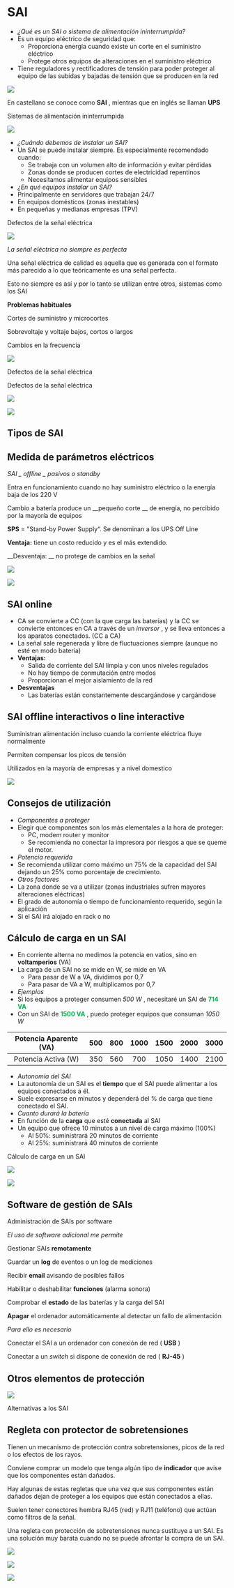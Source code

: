 # SAI

* _¿Qué es un SAI o sistema de alimentación ininterrumpida?_
* Es un equipo eléctrico de seguridad que:
  * Proporciona energía cuando existe un corte en el suministro eléctrico
  * Protege otros equipos de alteraciones en el suministro eléctrico
* Tiene reguladores y rectificadores de tensión para poder proteger al equipo de las subidas y bajadas de tensión que se producen en la red

![](img/4SAI0.png)

En castellano se conoce como  __SAI__ , mientras que en inglés se llaman  __UPS__

Sistemas de alimentación ininterrumpida

![](img/4SAI1.png)

* _¿Cuándo debemos de instalar un SAI?_
* Un SAI se puede instalar siempre\. Es especialmente recomendado cuando:
  * Se trabaja con un volumen alto de información y evitar pérdidas
  * Zonas donde se producen cortes de electricidad repentinos
  * Necesitamos alimentar equipos sensibles
* _¿En qué equipos instalar un SAI?_
* Principalmente en servidores que trabajan 24/7
* En equipos domésticos \(zonas inestables\)
* En pequeñas y medianas empresas \(TPV\)

Defectos de la señal eléctrica

![](img/4SAI2.gif)

_La señal eléctrica no siempre es perfecta_

Una señal eléctrica de calidad es aquella que es  generada con el formato más parecido a lo que  teóricamente es una señal perfecta\.

Esto no siempre es así y por lo tanto se utilizan entre otros, sistemas como los SAI

__Problemas habituales__

Cortes de suministro y microcortes

Sobrevoltaje y voltaje bajos, cortos o largos

Cambios en la frecuencia

![](img/4SAI3.gif)

Defectos de la señal eléctrica

Defectos de la señal eléctrica

![](img/4SAI4.png)

![](img/4SAI5.png)

## Tipos de SAI

## Medida de parámetros eléctricos

_SAI _  _offline_  _ pasivos o standby_

Entra en funcionamiento cuando no hay suministro eléctrico o la energía baja de los 220 V

Cambio a batería produce un  __pequeño corte __ de energía, no percibido por la mayoría de equipos

__SPS__  = "Stand\-by Power Supply“\. Se denominan a los  UPS Off Line

__Ventaja:__  tiene un costo reducido y es el más extendido\.

__Desventaja: __ no protege de cambios en la señal

![](img/4SAI6.jpg)

![](img/4SAI7.jpg)

## SAI online

* CA se convierte a CC \(con la que carga las baterías\) y la CC se convierte entonces en CA a través de un  _inversor_ , y se lleva entonces a los aparatos conectados\.  \(CC a CA\)
* La señal sale regenerada y libre de fluctuaciones siempre \(aunque no esté en modo batería\)
* __Ventajas:__
  * Salida de corriente del SAI limpia y con unos niveles regulados
  * No hay tiempo de conmutación entre modos
  * Proporcionan el mejor aislamiento de la red
* __Desventajas__
  * Las baterías están constantemente descargándose y cargándose

## SAI offline interactivos o line interactive

Suministran alimentación incluso cuando la corriente eléctrica fluye normalmente

Permiten compensar los picos de tensión

Utilizados en la mayoría de empresas y a nivel domestico

![](img/4SAI8.jpg)


## Consejos de utilización

* _Componentes a proteger_
* Elegir qué componentes son los más elementales a la hora de proteger:
  * PC, modem router y monitor
  * Se recomienda no conectar la impresora por riesgos a que se queme el motor\.
* _Potencia requerida_
* Se recomienda utilizar como máximo un 75% de la capacidad del SAI dejando un 25% como porcentaje de crecimiento\.
* _Otros factores_
* La zona donde se va a utilizar \(zonas industriales sufren mayores alteraciones eléctricas\)
* El grado de autonomía o tiempo de funcionamiento requerido, según la aplicación
* Si el SAI irá alojado en rack o no

## Cálculo de carga en un SAI

* En corriente alterna no medimos la potencia en vatios, sino en  __voltamperios__  \(VA\)
* La carga de un SAI no se mide en W, se mide en VA
  * Para pasar de W a VA, dividimos por 0,7
  * Para pasar de VA a W, multiplicamos por 0,7
* _Ejemplos_
* Si los equipos a proteger consumen  _500 W_ , necesitaré un SAI de   <span style="color:#00B050"> __714 VA__ </span>
* Con un SAI de  <span style="color:#00B050"> __1500 VA__ </span> , puedo proteger equipos que consuman  _1050 W_

| Potencia Aparente (VA) |  500  |  800  | 1000  | 1500  | 2000  | 3000  |
| :--------------------: | :---: | :---: | :---: | :---: | :---: | :---: |
|  Potencia Activa (W)   |  350  |  560  |  700  | 1050  | 1400  | 2100  |


* _Autonomía del SAI_
* La autonomía de un SAI es el  __tiempo__  que el SAI puede alimentar a los equipos conectados a él\.
* Suele expresarse en minutos y dependerá del % de carga que tiene conectado el SAI\.
* _Cuanto durará la batería_
* En función de la  __carga__  que esté  __conectada__  al SAI
* Un equipo que ofrece 10 minutos a un nivel de carga máximo \(100%\)
  * Al 50%: suministrará 20 minutos de corriente
  * Al 25%: suministrará 40 minutos de corriente

Cálculo de carga en un SAI

![](img/4SAI9.jpg)

![](img/4SAI10.jpg)

## Software de gestión de SAIs

Administración de SAIs por software

_El uso de software adicional me permite_

Gestionar SAIs  __remotamente__

Guardar un  __log__  de eventos o un log de mediciones

Recibir  __email__  avisando de posibles fallos

Habilitar o deshabilitar  __funciones__  \(alarma sonora\)

Comprobar el  __estado__  de las baterías y la carga del SAI

__Apagar__  el ordenador automáticamente al detectar un fallo de alimentación

_Para ello es necesario_

Conectar el SAI a un ordenador con conexión de red \( __USB__ \)

Conectar a un  _switch_  si dispone de conexión de red \( __RJ\-45__ \)

## Otros elementos de protección


![](img/4SAI11.jpg)

Alternativas a los SAI

## Regleta con protector de sobretensiones

Tienen un mecanismo de protección contra sobretensiones, picos de la red o los efectos de los rayos\.

Conviene comprar un modelo que tenga algún tipo de  __indicador__  que avise que los componentes están dañados\.

Hay algunas de estas regletas que una vez que sus componentes están dañados dejan de proteger a los equipos que están conectados a ellas\.

Suelen tener conectores hembra RJ45 \(red\) y RJ11 \(teléfono\) que actúan como filtros de la señal\.

Una regleta con protección de sobretensiones nunca sustituye a un SAI\. Es una solución muy barata cuando no se puede afrontar la compra de un SAI\.

![](img/4SAI12.png)

![](img/4SAI13.jpg)

![](img/4SAI14.jpg)

